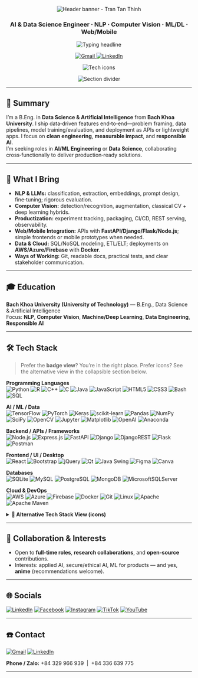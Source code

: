 <!-- Clean professional header — no profile counter, no followers, only Gmail + LinkedIn -->

<!-- Top wave banner -->
<p align="center">
  <img
    src="https://capsule-render.vercel.app/api?type=waving&height=180&color=0:36BCF7,100:7C3AED&text=Tran%20Tan%20Thinh&fontAlign=50&fontAlignY=35&fontSize=42&fontColor=FFFFFF&animation=fadeIn"
    alt="Header banner - Tran Tan Thinh"
  />
</p>

<h3 align="center">
  <b>AI & Data Science Engineer</b> · NLP · Computer Vision · ML/DL · Web/Mobile
</h3>

<!-- Typing headline -->
<p align="center">
  <img
    src="https://readme-typing-svg.demolab.com?font=Fira+Code&weight=500&duration=2400&pause=800&color=36BCF7&center=true&vCenter=true&width=900&lines=End-to-end+ML%3A+from+data+to+deployment;Clean+engineering+%7C+Responsible+AI;Open+to+full-time+opportunities"
    alt="Typing headline"
  />
</p>

<!-- Contact (Gmail + LinkedIn only) -->
<p align="center">
  <a href="mailto:tttiuem2k3@gmail.com">
    <img src="https://img.shields.io/badge/Gmail-D14836?style=plastic&logo=gmail&logoColor=white" alt="Gmail">
  </a>
  <a href="https://www.linkedin.com/in/thinh-tran-04122k3/">
    <img src="https://img.shields.io/badge/LinkedIn-Message-%230077B5.svg?style=plastic&logo=linkedin&logoColor=white" alt="LinkedIn">
  </a>
</p>

<!-- Compact tech icon strip (optional, giữ nếu bạn thích dải icon gọn gàng) -->
<p align="center">
  <img
    src="https://skillicons.dev/icons?i=python,pytorch,tensorflow,sklearn,opencv,fastapi,django,flask,nodejs,express,react,java,cpp,js,ts,html,css,qt,postgres,mysql,mongodb,aws,azure,firebase,docker,linux,git&perline=13"
    alt="Tech icons"
  />
</p>

<!-- Bottom wave separator -->
<p align="center">
  <img
    src="https://capsule-render.vercel.app/api?type=waving&height=120&color=0:7C3AED,100:36BCF7&section=footer"
    alt="Section divider"
  />
</p>

---

## 🧭 Summary
I’m a B.Eng. in **Data Science & Artificial Intelligence** from **Bach Khoa University**. I ship data‑driven features end‑to‑end—problem framing, data pipelines, model training/evaluation, and deployment as APIs or lightweight apps. I focus on **clean engineering**, **measurable impact**, and **responsible AI**.  
I’m seeking roles in **AI/ML Engineering** or **Data Science**, collaborating cross‑functionally to deliver production‑ready solutions.

---

## 🎯 What I Bring
- **NLP & LLMs:** classification, extraction, embeddings, prompt design, fine‑tuning; rigorous evaluation.  
- **Computer Vision:** detection/recognition, augmentation, classical CV + deep learning hybrids.  
- **Productization:** experiment tracking, packaging, CI/CD, REST serving, observability.  
- **Web/Mobile Integration:** APIs with **FastAPI/Django/Flask/Node.js**; simple frontends or mobile prototypes when needed.  
- **Data & Cloud:** SQL/NoSQL modeling, ETL/ELT; deployments on **AWS/Azure/Firebase** with **Docker**.  
- **Ways of Working:** Git, readable docs, practical tests, and clear stakeholder communication.

---

## 🎓 Education
**Bach Khoa University (University of Technology)** — B.Eng., Data Science & Artificial Intelligence  
Focus: **NLP**, **Computer Vision**, **Machine/Deep Learning**, **Data Engineering**, **Responsible AI**

---

## 🛠 Tech Stack

> Prefer the **badge view**? You’re in the right place. Prefer icons? See the alternative view in the collapsible section below.

**Programming Languages**  
![Python](https://img.shields.io/badge/python-3670A0?style=plastic&logo=python&logoColor=ffdd54)
![R](https://img.shields.io/badge/r-%23276DC3.svg?style=plastic&logo=r&logoColor=white)
![C++](https://img.shields.io/badge/c++-%2300599C.svg?style=plastic&logo=c%2B%2B&logoColor=white)
![C](https://img.shields.io/badge/c-%2300599C.svg?style=plastic&logo=c&logoColor=white)
![Java](https://img.shields.io/badge/java-%23ED8B00.svg?style=plastic&logo=java&logoColor=white)
![JavaScript](https://img.shields.io/badge/javascript-%23323330.svg?style=plastic&logo=javascript&logoColor=%23F7DF1E)
![HTML5](https://img.shields.io/badge/html5-%23E34F26.svg?style=plastic&logo=html5&logoColor=white)
![CSS3](https://img.shields.io/badge/css3-%231572B6.svg?style=plastic&logo=css3&logoColor=white)
![Bash](https://img.shields.io/badge/shell_script-%23121011.svg?style=plastic&logo=gnu-bash&logoColor=white)
![SQL](https://img.shields.io/badge/SQL-%2300758F.svg?style=plastic&logo=microsoftsqlserver&logoColor=white)

**AI / ML / Data**  
![TensorFlow](https://img.shields.io/badge/TensorFlow-%23FF6F00.svg?style=plastic&logo=TensorFlow&logoColor=white)
![PyTorch](https://img.shields.io/badge/PyTorch-%23EE4C2C.svg?style=plastic&logo=PyTorch&logoColor=white)
![Keras](https://img.shields.io/badge/Keras-%23D00000.svg?style=plastic&logo=Keras&logoColor=white)
![scikit-learn](https://img.shields.io/badge/scikit--learn-%23F7931E.svg?style=plastic&logo=scikit-learn&logoColor=white)
![Pandas](https://img.shields.io/badge/pandas-%23150458.svg?style=plastic&logo=pandas&logoColor=white)
![NumPy](https://img.shields.io/badge/numpy-%23013243.svg?style=plastic&logo=numpy&logoColor=white)
![SciPy](https://img.shields.io/badge/SciPy-%230C55A5.svg?style=plastic&logo=scipy&logoColor=white)
![OpenCV](https://img.shields.io/badge/OpenCV-5C3EE8.svg?style=plastic&logo=opencv&logoColor=white)
![Jupyter](https://img.shields.io/badge/Jupyter-F37626.svg?style=plastic&logo=Jupyter&logoColor=white)
![Matplotlib](https://img.shields.io/badge/Matplotlib-0B3D91.svg?style=plastic&logo=matplotlib&logoColor=white)
![OpenAI](https://img.shields.io/badge/OpenAI-412991?style=plastic&logo=openai&logoColor=white)
![Anaconda](https://img.shields.io/badge/Anaconda-%2344A833.svg?style=plastic&logo=anaconda&logoColor=white)

**Backend / APIs / Frameworks**  
![Node.js](https://img.shields.io/badge/Node.js-339933?style=plastic&logo=node.js&logoColor=white)
![Express.js](https://img.shields.io/badge/Express.js-404D59?style=plastic&logo=express&logoColor=white)
![FastAPI](https://img.shields.io/badge/FastAPI-005571?style=plastic&logo=fastapi)
![Django](https://img.shields.io/badge/django-%23092E20.svg?style=plastic&logo=django&logoColor=white)
![DjangoREST](https://img.shields.io/badge/DJANGO-REST-ff1709?style=plastic&logo=django&logoColor=white&color=ff1709&labelColor=gray)
![Flask](https://img.shields.io/badge/flask-%23000.svg?style=plastic&logo=flask&logoColor=white)
![Postman](https://img.shields.io/badge/Postman-FF6C37?style=plastic&logo=postman&logoColor=white)

**Frontend / UI / Desktop**  
![React](https://img.shields.io/badge/React-20232A?style=plastic&logo=react&logoColor=61DAFB)
![Bootstrap](https://img.shields.io/badge/bootstrap-%23563D7C.svg?style=plastic&logo=bootstrap&logoColor=white)
![jQuery](https://img.shields.io/badge/jquery-%230769AD.svg?style=plastic&logo=jquery&logoColor=white)
![Qt](https://img.shields.io/badge/Qt-%23217346.svg?style=plastic&logo=Qt&logoColor=white)
![Java Swing](https://img.shields.io/badge/Java%20Swing-%23ED8B00?style=plastic&logo=java&logoColor=white)
![Figma](https://img.shields.io/badge/figma-%23F24E1E.svg?style=plastic&logo=figma&logoColor=white)
![Canva](https://img.shields.io/badge/Canva-%2300C4CC.svg?style=plastic&logo=Canva&logoColor=white)

**Databases**  
![SQLite](https://img.shields.io/badge/sqlite-%2307405e.svg?style=plastic&logo=sqlite&logoColor=white)
![MySQL](https://img.shields.io/badge/mysql-%2300f.svg?style=plastic&logo=mysql&logoColor=white)
![PostgreSQL](https://img.shields.io/badge/postgres-%23316192.svg?style=plastic&logo=postgresql&logoColor=white)
![MongoDB](https://img.shields.io/badge/MongoDB-%234ea94b.svg?style=plastic&logo=mongodb&logoColor=white)
![MicrosoftSQLServer](https://img.shields.io/badge/Microsoft%20SQL%20Server-CC2927?style=plastic&logo=microsoft%20sql%20server&logoColor=white)

**Cloud & DevOps**  
![AWS](https://img.shields.io/badge/AWS-%23FF9900.svg?style=plastic&logo=amazon-aws&logoColor=white)
![Azure](https://img.shields.io/badge/azure-%230072C6.svg?style=plastic&logo=azure-devops&logoColor=white)
![Firebase](https://img.shields.io/badge/firebase-%23039BE5.svg?style=plastic&logo=firebase)
![Docker](https://img.shields.io/badge/docker-%230db7ed.svg?style=plastic&logo=docker&logoColor=white)
![Git](https://img.shields.io/badge/Git-F05033?style=plastic&logo=git&logoColor=white)
![Linux](https://img.shields.io/badge/Linux-FCC624?style=plastic&logo=linux&logoColor=black)
![Apache](https://img.shields.io/badge/apache-%23D42029.svg?style=plastic&logo=apache&logoColor=white)
![Apache Maven](https://img.shields.io/badge/Apache%20Maven-C71A36?style=plastic&logo=Apache%20Maven&logoColor=white)

<details>
  <summary><b>🔎 Alternative Tech Stack View (icons)</b></summary>
  <br>
  <p>
    <img src="https://skillicons.dev/icons?i=python,pytorch,tensorflow,sklearn,opencv,postgres,mysql,mongodb,aws,azure,docker,linux,git,fastapi,django,flask,nodejs,express,react,qt,java,r,cpp,js,html,css&perline=13" alt="skill icons" />
  </p>
</details>

---

## 🤝 Collaboration & Interests
- Open to **full‑time roles**, **research collaborations**, and **open‑source** contributions.  
- Interests: applied AI, secure/ethical AI, ML for products — and yes, **anime** (recommendations welcome).

---

## 🌐 Socials
[![LinkedIn](https://img.shields.io/badge/LinkedIn-%230077B5.svg?style=plastic&logo=linkedin&logoColor=white)](https://www.linkedin.com/in/thinh-tran-04122k3/)
[![Facebook](https://img.shields.io/badge/Facebook-%231877F2.svg?style=plastic&logo=Facebook&logoColor=white)](https://www.facebook.com/thinh.trantan.908)
[![Instagram](https://img.shields.io/badge/Instagram-%23E4405F.svg?style=plastic&logo=Instagram&logoColor=white)](https://www.instagram.com/ttt2k3.412/)
[![TikTok](https://img.shields.io/badge/TikTok-%23000000.svg?style=plastic&logo=TikTok&logoColor=white)](https://www.tiktok.com/@ttt_tt_03_05)
[![YouTube](https://img.shields.io/badge/YouTube-%23FF0000.svg?style=plastic&logo=YouTube&logoColor=white)](https://youtube.com/channel/UCXN7o8DMeoRpqiq-DwECk8g)

---

## ☎️ Contact
[![Gmail](https://img.shields.io/badge/Gmail-D14836?style=plastic&logo=gmail&logoColor=white)](mailto:tttiuem2k3@gmail.com)
[![LinkedIn](https://img.shields.io/badge/LinkedIn-Message-%230077B5.svg?style=plastic&logo=linkedin&logoColor=white)](https://www.linkedin.com/in/thinh-tran-04122k3/)

**Phone / Zalo:** +84&nbsp;329&nbsp;966&nbsp;939 &nbsp;|&nbsp; +84&nbsp;336&nbsp;639&nbsp;775

---

<!-- Optional: add a PDF resume link here -->
<!-- **Resume:** [Download CV](./TranTanThinh_CV.pdf) -->

<!--
  Tips:
  1) Replace <YOUR_GITHUB_USERNAME> everywhere.
  2) For the snake animation, follow the standard GitHub Action workflows used by the community.
  3) Keep Featured Projects concise with clear outcomes and metrics.
-->
